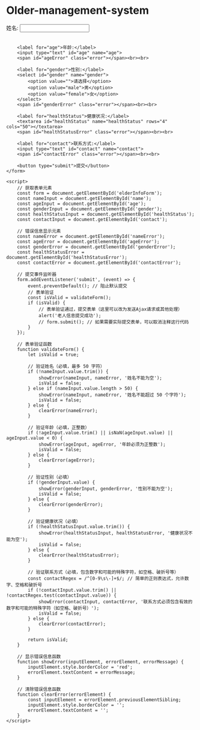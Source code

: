 # Older-management-system
<!DOCTYPE html>
<html lang="zh-CN">
<head>
    <meta charset="UTF-8">
    <meta name="viewport" content="width=device-width, initial-scale=1.0">
    <title>养老院系统 - 老人信息录入</title>
    <style>
        .error {
            color: red;
            font-size: 12px;
        }
    </style>
</head>
<body>
    <form id="elderInfoForm">
        <label for="name">姓名:</label>
        <input type="text" id="name" name="name" maxlength="50">
        <span id="nameError" class="error"></span><br><br>

        <label for="age">年龄:</label>
        <input type="text" id="age" name="age">
        <span id="ageError" class="error"></span><br><br>

        <label for="gender">性别:</label>
        <select id="gender" name="gender">
            <option value="">请选择</option>
            <option value="male">男</option>
            <option value="female">女</option>
        </select>
        <span id="genderError" class="error"></span><br><br>

        <label for="healthStatus">健康状况:</label>
        <textarea id="healthStatus" name="healthStatus" rows="4" cols="50"></textarea>
        <span id="healthStatusError" class="error"></span><br><br>

        <label for="contact">联系方式:</label>
        <input type="text" id="contact" name="contact">
        <span id="contactError" class="error"></span><br><br>

        <button type="submit">提交</button>
    </form>

    <script>
        // 获取表单元素
        const form = document.getElementById('elderInfoForm');
        const nameInput = document.getElementById('name');
        const ageInput = document.getElementById('age');
        const genderInput = document.getElementById('gender');
        const healthStatusInput = document.getElementById('healthStatus');
        const contactInput = document.getElementById('contact');

        // 错误信息显示元素
        const nameError = document.getElementById('nameError');
        const ageError = document.getElementById('ageError');
        const genderError = document.getElementById('genderError');
        const healthStatusError = document.getElementById('healthStatusError');
        const contactError = document.getElementById('contactError');

        // 提交事件监听器
        form.addEventListener('submit', (event) => {
            event.preventDefault(); // 阻止默认提交
            // 表单验证
            const isValid = validateForm();
            if (isValid) {
                // 表单验证通过，提交表单（这里可以改为发送Ajax请求或其他处理）
                alert('老人信息提交成功');
                // form.submit(); // 如果需要实际提交表单，可以取消注释这行代码
            }
        });

        // 表单验证函数
        function validateForm() {
            let isValid = true;

            // 验证姓名（必填，最多 50 字符）
            if (!nameInput.value.trim()) {
                showError(nameInput, nameError, '姓名不能为空');
                isValid = false;
            } else if (nameInput.value.length > 50) {
                showError(nameInput, nameError, '姓名不能超过 50 个字符');
                isValid = false;
            } else {
                clearError(nameError);
            }

            // 验证年龄（必填，正整数）
            if (!ageInput.value.trim() || isNaN(ageInput.value) || ageInput.value < 0) {
                showError(ageInput, ageError, '年龄必须为正整数');
                isValid = false;
            } else {
                clearError(ageError);
            }

            // 验证性别（必填）
            if (!genderInput.value) {
                showError(genderInput, genderError, '性别不能为空');
                isValid = false;
            } else {
                clearError(genderError);
            }

            // 验证健康状况（必填）
            if (!healthStatusInput.value.trim()) {
                showError(healthStatusInput, healthStatusError, '健康状况不能为空');
                isValid = false;
            } else {
                clearError(healthStatusError);
            }

            // 验证联系方式（必填，包含数字和可能的特殊字符，如空格、破折号等）
            const contactRegex = /^[0-9\s\-]+$/; // 简单的正则表达式，允许数字、空格和破折号
            if (!contactInput.value.trim() || !contactRegex.test(contactInput.value)) {
                showError(contactInput, contactError, '联系方式必须包含有效的数字和可能的特殊字符（如空格、破折号）');
                isValid = false;
            } else {
                clearError(contactError);
            }

            return isValid;
        }

        // 显示错误信息函数
        function showError(inputElement, errorElement, errorMessage) {
            inputElement.style.borderColor = 'red';
            errorElement.textContent = errorMessage;
        }

        // 清除错误信息函数
        function clearError(errorElement) {
            const inputElement = errorElement.previousElementSibling;
            inputElement.style.borderColor = '';
            errorElement.textContent = '';
        }
    </script>
</body>
</html>

